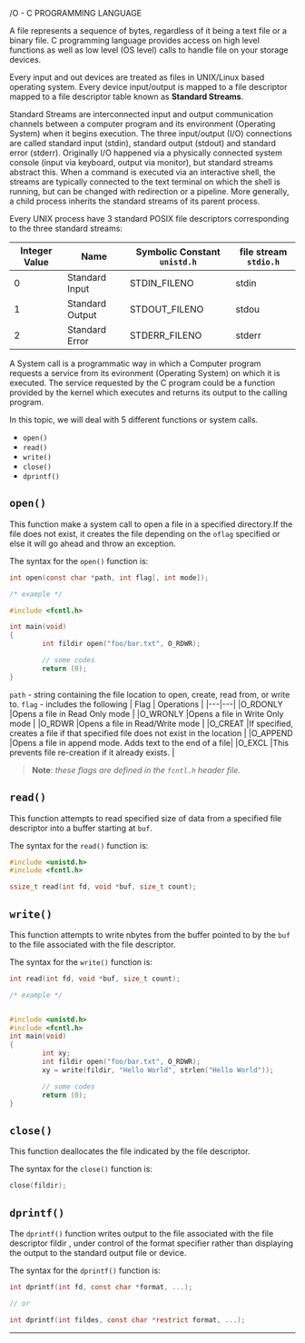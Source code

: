 /O - C PROGRAMMING LANGUAGE

A file represents a sequence of bytes, regardless of it being a text file or a binary file. C programming language provides access on high level functions as well as low level (OS level) calls to handle file on your storage devices.

Every input and out devices are treated as files in UNIX/Linux based operating system. Every device input/output is mapped to a file descriptor mapped to a file descriptor table known as **Standard Streams**.

Standard Streams are interconnected input and output communication channels between a computer program and its environment (Operating System) when it begins execution. The three input/output (I/O) connections are called standard input (stdin), standard output (stdout) and standard error (stderr). Originally I/O happened via a physically connected system console (input via keyboard, output via monitor), but standard streams abstract this. When a command is executed via an interactive shell, the streams are typically connected to the text terminal on which the shell is running, but can be changed with redirection or a pipeline. More generally, a child process inherits the standard streams of its parent process.

Every UNIX process have 3 standard POSIX file descriptors corresponding to the three standard streams:

|Integer Value | Name | Symbolic Constant `unistd.h`|file stream `stdio.h`|
|---|---|---|---|
|0 |Standard Input | STDIN_FILENO | stdin |
|1 |Standard Output | STDOUT_FILENO | stdou |
|2 |Standard Error | STDERR_FILENO | stderr |

A System call is a programmatic way in which a Computer program requests a service from its evironment (Operating System) on which it is executed. The service requested by the C program could be a function provided by the kernel which executes and returns its output to the calling program.

In  this topic, we will deal with 5 different functions or system calls.

- `open()`
- `read()`
- `write()`
- `close()`
- `dprintf()`

## `open()`

This function make a system call to open a file in a specified directory.If the file does not exist, it creates the file depending on the `oflag` specified or else it will go ahead and throw an exception.

The syntax for the `open()` function is:

```c
int open(const char *path, int flag[, int mode]);

/* example */

#include <fcntl.h>

int main(void)
{
        int fildir open("foo/bar.txt", O_RDWR);

        // some codes
        return (0);
}
```

`path` - string containing the file location to open, create, read from, or write to.
`flag` - includes the following
| Flag | Operations |
|---|---|
|O_RDONLY |Opens a file in Read Only mode |
|O_WRONLY |Opens a file in Write Only mode |
|O_RDWR |Opens a file in Read/Write mode |
|O_CREAT |If specified, creates a file if that specified file does not exist in the location |
|O_APPEND |Opens a file in append mode. Adds text to the end of a file|
|O_EXCL |This prevents file re-creation if it already exists. |

> **Note**: *these flags are defined in the `fcntl.h` header file.*

## `read()`

This function attempts to read specified size of data from a specified file descriptor into a buffer starting at `buf`.

The syntax for the `read()` function is:

```c
#include <unistd.h>
#include <fcntl.h>

ssize_t read(int fd, void *buf, size_t count);
```

## `write()`

This function attempts to write nbytes from the buffer pointed to by the `buf` to the file associated with the file descriptor.

The syntax for the `write()` function is:

```c
int read(int fd, void *buf, size_t count);

/* example */


#include <unistd.h>
#include <fcntl.h>
int main(void)
{
        int xy;
        int fildir open("foo/bar.txt", O_RDWR);
        xy = write(fildir, "Hello World", strlen("Hello World"));

        // some codes
        return (0);
}
```

## `close()`

This function deallocates the file indicated by the file descriptor.

The syntax for the `close()` function is:

```c
close(fildir);
```

## `dprintf()`

The `dprintf()` function writes output to the file associated with the file descriptor fildir , under control of the format specifier rather than displaying the output to the standard output file or device.

The syntax for the `dprintf()` function is:

```c
int dprintf(int fd, const char *format, ...);

// or 

int dprintf(int fildes, const char *restrict format, ...);
```

---

